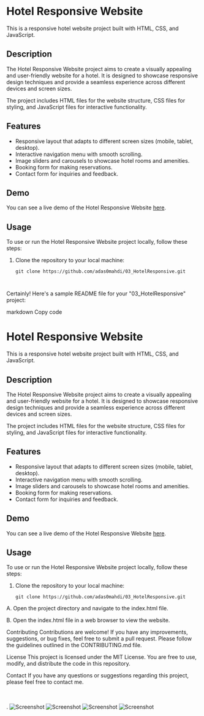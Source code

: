 # Hotel Responsive Website

This is a responsive hotel website project built with HTML, CSS, and JavaScript.

## Description

The Hotel Responsive Website project aims to create a visually appealing and user-friendly website for a hotel. It is designed to showcase responsive design techniques and provide a seamless experience across different devices and screen sizes.

The project includes HTML files for the website structure, CSS files for styling, and JavaScript files for interactive functionality.

## Features

- Responsive layout that adapts to different screen sizes (mobile, tablet, desktop).
- Interactive navigation menu with smooth scrolling.
- Image sliders and carousels to showcase hotel rooms and amenities.
- Booking form for making reservations.
- Contact form for inquiries and feedback.

## Demo

You can see a live demo of the Hotel Responsive Website [here](https://adas0mahdi.github.io/03_HotelResponsive/).

## Usage

To use or run the Hotel Responsive Website project locally, follow these steps:

1. Clone the repository to your local machine:

   ```shell
   git clone https://github.com/adas0mahdi/03_HotelResponsive.git


   
Certainly! Here's a sample README file for your "03_HotelResponsive" project:

markdown
Copy code
# Hotel Responsive Website

This is a responsive hotel website project built with HTML, CSS, and JavaScript.

## Description

The Hotel Responsive Website project aims to create a visually appealing and user-friendly website for a hotel. It is designed to showcase responsive design techniques and provide a seamless experience across different devices and screen sizes.

The project includes HTML files for the website structure, CSS files for styling, and JavaScript files for interactive functionality.

## Features

- Responsive layout that adapts to different screen sizes (mobile, tablet, desktop).
- Interactive navigation menu with smooth scrolling.
- Image sliders and carousels to showcase hotel rooms and amenities.
- Booking form for making reservations.
- Contact form for inquiries and feedback.

## Demo

You can see a live demo of the Hotel Responsive Website [here](https://adas0mahdi.github.io/03_HotelResponsive/).

## Usage

To use or run the Hotel Responsive Website project locally, follow these steps:

1. Clone the repository to your local machine:

   ```shell
   git clone https://github.com/adas0mahdi/03_HotelResponsive.git
A. Open the project directory and navigate to the index.html file.

B. Open the index.html file in a web browser to view the website.

Contributing
Contributions are welcome! If you have any improvements, suggestions, or bug fixes, feel free to submit a pull request. Please follow the guidelines outlined in the CONTRIBUTING.md file.

License
This project is licensed under the MIT License. You are free to use, modify, and distribute the code in this repository.

Contact
If you have any questions or suggestions regarding this project, please feel free to contact me.
<br>
<br>
<br>
 
. 
![Screenshot](./screenshot/hotel1.png)
![Screenshot](./screenshot/hotel2.png)
![Screenshot](./screenshot/hotel3.png)
![Screenshot](./screenshot/hotel4.png)


